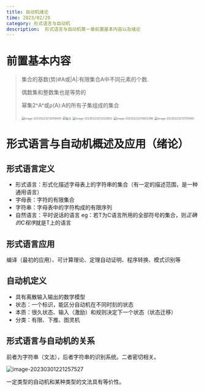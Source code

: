 ```yaml
---
title: 自动机绪论
time: 2023/02/28
category: 形式语言与自动机 
description:  形式语言与自动机第一章前置基本内容以及绪论
---
```




# 前置基本内容

> 集合的基数(势)#A或|A|:有限集合A中不同元素的个数.
>
> 偶数集和整数集也是等势的
>
> 幂集2^A^或ρ(A):A的所有子集组成的集合
>
> <img src="https://cdn.jsdelivr.net/gh/gdlearncoding/blogImage@main/image-20230223213059445.png" alt="image-20230223213059445" style="zoom:50%;" />
>
> <img src="https://cdn.jsdelivr.net/gh/gdlearncoding/blogImage@main/%E9%9B%86%E5%90%88.png" alt="集合" style="zoom:50%;" />
>
> <img src="https://cdn.jsdelivr.net/gh/gdlearncoding/blogImage@main/image-20230223213320803.png" alt="image-20230223213320803" style="zoom:50%;" />
>
> <img src="https://cdn.jsdelivr.net/gh/gdlearncoding/blogImage@main/image-20230223213602396.png" alt="image-20230223213602396" style="zoom:50%;" />
>
> <img src="https://cdn.jsdelivr.net/gh/gdlearncoding/blogImage@main/image-20230223213705940.png" alt="image-20230223213705940" style="zoom:50%;" />

# 形式语言与自动机概述及应用（绪论）

## 形式语言定义

- 形式语言：形式化描述字母表上的字符串的集合（有一定的描述范围，是一种通用语言）
- 字母表：字符的有限集合
- 字符串：字母表中的字符构成的有限序列
- 自然语言：平时说话的语言
eg：若T为C语言所用的全部符号的集合，则*正确的C程序*就是T上的语言
## 形式语言应用
编译（最初的应用）、可计算理论、定理自动证明、程序转换、模式识别等
## 自动机定义
- 具有离散输入输出的数学模型
- 状态：一个标识，能区分自动机在不同时刻的状态
- 本质：很久状态、输入（激励）和规则决定下一个状态（状态迁移）
- 分类：有限、下推、图灵机

## 形式语言与自动机的关系

前者为字符串（文法），后者字符串的识别系统。二者密切相关。

![image-20230301221257527](https://cdn.jsdelivr.net/gh/gdlearncoding/blogImage@main/image-20230301221257527.png)

一定类型的自动机和某种类型的文法具有等价性。
